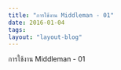 ```yaml
---
title: "การใช้งาน Middleman - 01"
date: 2016-01-04 
tags:
layout: "layout-blog"
---
```


การใช้งาน Middleman - 01